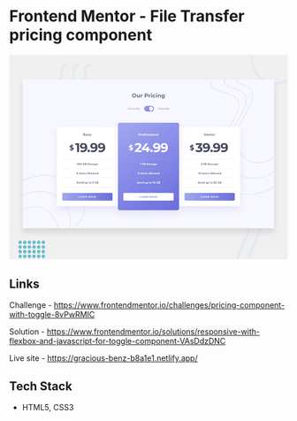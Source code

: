 # Frontend Mentor - File Transfer pricing component

![Design preview for the File Transfer pricing component coding challenge](./design/desktop-preview.jpg)

## Links
Challenge - https://www.frontendmentor.io/challenges/pricing-component-with-toggle-8vPwRMIC

Solution - https://www.frontendmentor.io/solutions/responsive-with-flexbox-and-javascript-for-toggle-component-VAsDdzDNC

Live site - https://gracious-benz-b8a1e1.netlify.app/

## Tech Stack
- HTML5, CSS3

